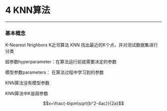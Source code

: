 # 4 KNN算法
---
<script type="text/javascript" src="http://cdn.mathjax.org/mathjax/latest/MathJax.js?config=default"></script>
### 基本概念
K-Nearest Nrighbors K近邻算法 KNN
找出最近的K个点，并对测试数据集进行分类

超参数hyperparameter：在算法运行前就需要决定的参数

模型参数parameters： 在算法过程中学习到的参数

KNN算法没有模型参数

KNN算法中K是超参数


$$x=\frac{-b\pm\sqrt{b^2-4ac}}{2a}$$